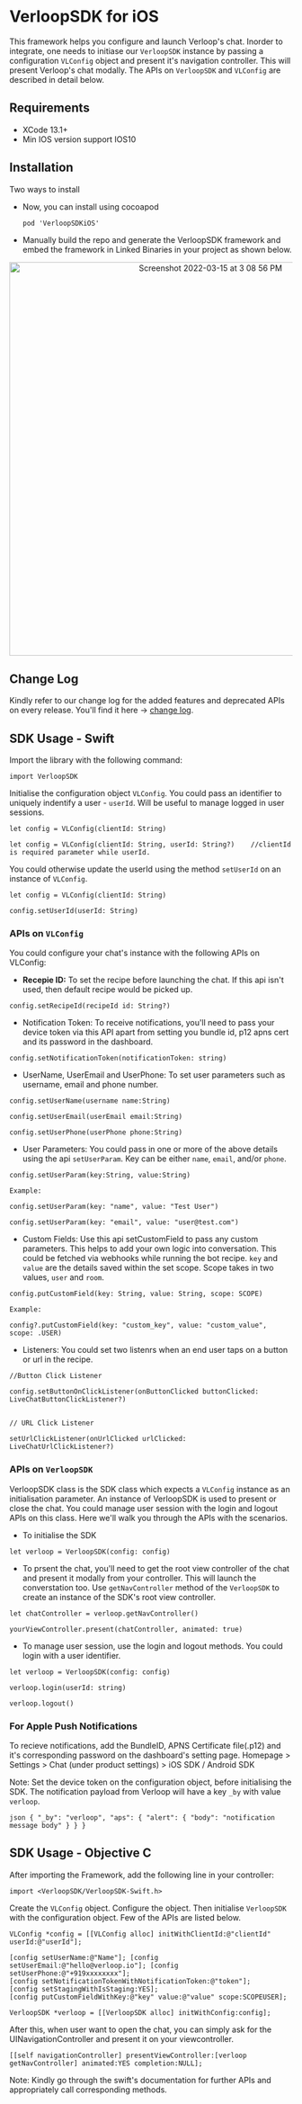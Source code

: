 # VerloopSDK for iOS

This framework helps you configure and launch Verloop's chat. Inorder to integrate, one needs to initiase our `VerloopSDK` instance by passing a configuration `VLConfig` object and present it's navigation controller. This will present Verloop's chat modally. The APIs on `VerloopSDK` and `VLConfig` are described in detail below. 


## **Requirements**

- XCode 13.1+
- Min IOS version support IOS10

## **Installation**

Two ways to install

- Now, you can install using cocoapod 
  ```
  pod 'VerloopSDKiOS'
  ```
  
- Manually build the repo and generate the VerloopSDK framework and embed the framework in Linked Binaries in your project as shown below. 
<p align="center">
<img width="700" alt="Screenshot 2022-03-15 at 3 08 56 PM" src="https://user-images.githubusercontent.com/98142458/158394191-f40ef1b5-89eb-41cb-8110-dfcd54b700be.png">
</p>


## **Change Log**

Kindly refer to our change log for the added features and deprecated APIs on every release. You'll find it here -> [change log](). 


## **SDK Usage - Swift** 

 
Import the library with the following command: 

```
import VerloopSDK
```

Initialise the configuration object `VLConfig`. You could pass an identifier to uniquely indentify a user  - `userId`. Will be useful to manage logged in user sessions. 

```
let config = VLConfig(clientId: String)

let config = VLConfig(clientId: String, userId: String?)    //clientId is required parameter while userId.
```
You could otherwise update the userId using the method `setUserId` on an instance of `VLConfig`.  

```
let config = VLConfig(clientId: String)

config.setUserId(userId: String)
```


### APIs on `VLConfig`

You could configure your chat's instance with the following APIs on VLConfig:

- **Recepie ID:** To set the recipe before launching the chat. If this api isn't used, then default recipe would be picked up.

``` 
config.setRecipeId(recipeId id: String?)
```

- Notification Token: To receive notifications, you'll need to pass your device token via this API apart from setting you bundle id, p12 apns cert and its password in the dashboard. 

```
config.setNotificationToken(notificationToken: string)
```


- UserName, UserEmail and UserPhone: To set user parameters such as username, email and phone number. 


```
config.setUserName(username name:String)

config.setUserEmail(userEmail email:String)

config.setUserPhone(userPhone phone:String)
```

- User Parameters: You could pass in one or more of the above details using the api `setUserParam`. Key can be either `name`, `email`, and/or `phone`.

```
config.setUserParam(key:String, value:String)

Example: 

config.setUserParam(key: "name", value: "Test User")

config.setUserParam(key: "email", value: "user@test.com")
```

- Custom Fields: Use this api setCustomField to pass any custom parameters. This helps to add your own logic into conversation. This could be fetched via webhooks while running the bot recipe. `key` and `value` are the details saved within the set scope. Scope takes in two values, `user` and `room`.

```
config.putCustomField(key: String, value: String, scope: SCOPE)

Example:
                        
config?.putCustomField(key: "custom_key", value: "custom_value", scope: .USER)

```


- Listeners: You could set two listenrs when an end user taps on a button or url in the recipe. 

```
//Button Click Listener

config.setButtonOnClickListener(onButtonClicked buttonClicked: LiveChatButtonClickListener?)


// URL Click Listener

setUrlClickListener(onUrlClicked urlClicked: LiveChatUrlClickListener?)

```


### APIs on `VerloopSDK`

VerloopSDK class is the SDK class which expects a `VLConfig` instance as an initialisation parameter. An instance of VerloopSDK is used to present or close the chat. You could manage user session with the login and logout APIs on this class. Here we'll walk you through the APIs with the scenarios.  

- To initialise the SDK
```
let verloop = VerloopSDK(config: config)     
```

- To prsent the chat, you'll need to get the root view controller of the chat and present it modally from your controller. This will launch the converstation too. Use `getNavController` method of the `VerloopSDK` to create an instance of the SDK's root view controller. 

```
let chatController = verloop.getNavController()

yourViewController.present(chatController, animated: true)
```

- To manage user session, use the login and logout methods. You could login with a user identifier. 

```
let verloop = VerloopSDK(config: config)    

verloop.login(userId: string)

verloop.logout()
```

### For Apple Push Notifications 

To recieve notifications, add the BundleID, APNS Certificate file(.p12) and it's corresponding password on the dashboard's setting page. Homepage > Settings > Chat (under product settings) > iOS SDK / Android SDK

Note: Set the device token on the configuration object, before initialising the SDK. The notification payload from Verloop will have a key `_by` with value `verloop`. 

```
json { "_by": "verloop", "aps": { "alert": { "body": "notification message body" } } }
```


## **SDK Usage - Objective C** 


After importing the Framework, add the following line in your controller:

```
import <VerloopSDK/VerloopSDK-Swift.h>
```

Create the `VLConfig` object. Configure the object. Then initialise `VerloopSDK` with the configuration object. Few of the APIs are listed below. 

```
VLConfig *config = [[VLConfig alloc] initWithClientId:@"clientId" userId:@"userId"];

[config setUserName:@"Name"]; [config setUserEmail:@"hello@verloop.io"]; [config setUserPhone:@"+919xxxxxxxx"];
[config setNotificationTokenWithNotificationToken:@"token"]; 
[config setStagingWithIsStaging:YES]; 
[config putCustomFieldWithKey:@"key" value:@"value" scope:SCOPEUSER];

VerloopSDK *verloop = [[VerloopSDK alloc] initWithConfig:config]; 
```

After this, when user want to open the chat, you can simply ask for the UINavigationController and present it on your viewcontroller. 

```
[[self navigationController] presentViewController:[verloop getNavController] animated:YES completion:NULL];
```

Note: Kindly go through the swift's documentation for further APIs and appropriately call corresponding methods. 
